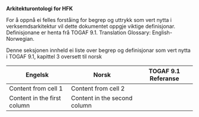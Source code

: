

**Arkitekturontologi for HFK**

For å oppnå ei felles forståing for begrep og uttrykk som vert nytta i verksemdsarkitektur vil dette dokumentet oppgje viktige definisjonar. Definisjonane er henta frå TOGAF 9.1. Translation Glossary: English-Norwegian.

Denne seksjonen innheld ei liste over begrep og definisjonar som vert nytta i TOGAF 9.1, kapittel 3 oversett til norsk

Engelsk | Norsk | TOGAF 9.1 Referanse 
------- | ----- | ------------------- 
Content from cell 1 | Content from cell 2
Content in the first column | Content in the second column





